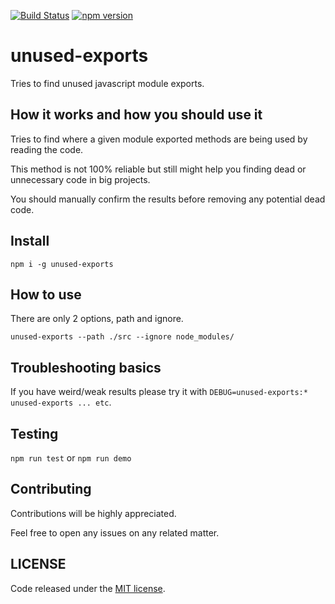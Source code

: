 [![Build Status](https://travis-ci.org/bertolo1988/unused-exports.svg?branch=master)](https://travis-ci.org/bertolo1988/unused-exports)
[![npm version](https://badge.fury.io/js/unused-exports.svg)](https://badge.fury.io/js/unused-exports)

# unused-exports

Tries to find unused javascript module exports. 

## How it works and how you should use it

Tries to find where a given module exported methods are being used by reading the code.

This method is not 100% reliable but still might help you finding dead or unnecessary code in big projects.

You should manually confirm the results before removing any potential dead code. 

## Install

`npm i -g unused-exports`

## How to use

There are only 2 options, path and ignore.

`unused-exports --path ./src --ignore node_modules/`

## Troubleshooting basics

If you have weird/weak results please try it with `DEBUG=unused-exports:* unused-exports ... etc`.

## Testing

`npm run test` or `npm run demo`

## Contributing

Contributions will be highly appreciated.

Feel free to open any issues on any related matter.

## LICENSE

Code released under the [MIT license](./LICENSE).